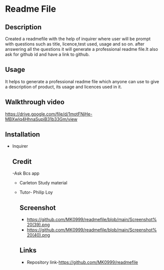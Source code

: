 # Readme File

## Description
Created a readmefile with the help of inquirer where user will be prompt with questions such as title, licence,test used, usage and so on. after answering all the questions it will generate a professional readme file.It also ask for github id and have a link to github.

## Usage
It helps to generate a professional readme file which anyone can use to give a description of product, its usage and licences used in it.
## Walkthrough video

https://drive.google.com/file/d/1motFNjHe-MBXwIq4HhnaSupiB31b33Gm/view

## Installation
- Inquirer
  ## Credit
  -Ask Bcs app
  - Carleton Study material
  - Tutor- Philip Loy
    ## Screenshot
    - https://github.com/MK0999/readmefile/blob/main/Screenshot%20(39).png
    - https://github.com/MK0999/readmefile/blob/main/Screenshot%20(40).png
    

    ## Links
    - Repository link-https://github.com/MK0999/readmefile
  
  
